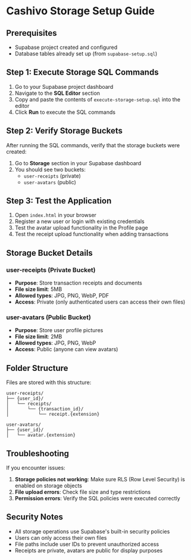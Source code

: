 # Cashivo Storage Setup Guide

## Prerequisites
- Supabase project created and configured
- Database tables already set up (from `supabase-setup.sql`)

## Step 1: Execute Storage SQL Commands

1. Go to your Supabase project dashboard
2. Navigate to the **SQL Editor** section
3. Copy and paste the contents of `execute-storage-setup.sql` into the editor
4. Click **Run** to execute the SQL commands

## Step 2: Verify Storage Buckets

After running the SQL commands, verify that the storage buckets were created:

1. Go to **Storage** section in your Supabase dashboard
2. You should see two buckets:
   - `user-receipts` (private)
   - `user-avatars` (public)

## Step 3: Test the Application

1. Open `index.html` in your browser
2. Register a new user or login with existing credentials
3. Test the avatar upload functionality in the Profile page
4. Test the receipt upload functionality when adding transactions

## Storage Bucket Details

### user-receipts (Private Bucket)
- **Purpose**: Store transaction receipts and documents
- **File size limit**: 5MB
- **Allowed types**: JPG, PNG, WebP, PDF
- **Access**: Private (only authenticated users can access their own files)

### user-avatars (Public Bucket)
- **Purpose**: Store user profile pictures
- **File size limit**: 2MB
- **Allowed types**: JPG, PNG, WebP
- **Access**: Public (anyone can view avatars)

## Folder Structure

Files are stored with this structure:
```
user-receipts/
├── {user_id}/
│   └── receipts/
│       └── {transaction_id}/
│           └── receipt.{extension}

user-avatars/
├── {user_id}/
│   └── avatar.{extension}
```

## Troubleshooting

If you encounter issues:

1. **Storage policies not working**: Make sure RLS (Row Level Security) is enabled on storage objects
2. **File upload errors**: Check file size and type restrictions
3. **Permission errors**: Verify the SQL policies were executed correctly

## Security Notes

- All storage operations use Supabase's built-in security policies
- Users can only access their own files
- File paths include user IDs to prevent unauthorized access
- Receipts are private, avatars are public for display purposes
